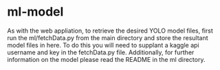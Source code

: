 # ml-model
As with the web appliation, to retrieve the desired YOLO model files, first run the ml/fetchData.py from the main directory and store the resultant model files in here. To do this you will need to supplant a kaggle api username and key in the fetchData.py file.
Additionally, for further information on the model please read the README in the ml directory.